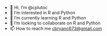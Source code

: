 - 👋 Hi, I’m @cplutoc
- 👀 I’m interested in R and Python
- 🌱 I’m currently learning R and Python
- 💞️ I’m looking to collaborate on R and Python
- 📫 How to reach me cbryanc673@gmail.com

<!---
cplutoc/cplutoc is a ✨ special ✨ repository because its `README.md` (this file) appears on your GitHub profile.
You can click the Preview link to take a look at your changes.
--->
